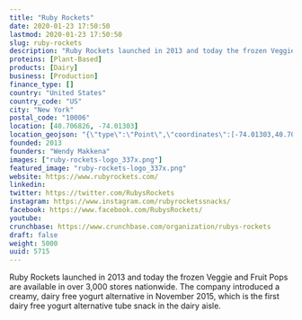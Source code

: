 ```yaml
---
title: "Ruby Rockets"
date: 2020-01-23 17:50:50
lastmod: 2020-01-23 17:50:50
slug: ruby-rockets
description: "Ruby Rockets launched in 2013 and today the frozen Veggie and Fruit Pops are available in over 3,000 stores nationwide. The company introduced a creamy, dairy free yogurt alternative in November 2015, which is the first dairy free yogurt alternative tube snack in the dairy aisle."
proteins: [Plant-Based]
products: [Dairy]
business: [Production]
finance_type: []
country: "United States"
country_code: "US"
city: "New York"
postal_code: "10006"
location: [40.706826, -74.01303]
location_geojson: "{\"type\":\"Point\",\"coordinates\":[-74.01303,40.706826]}"
founded: 2013
founders: "Wendy Makkena"
images: ["ruby-rockets-logo_337x.png"]
featured_image: "ruby-rockets-logo_337x.png"
website: https://www.rubyrockets.com/
linkedin: 
twitter: https://twitter.com/RubysRockets
instagram: https://www.instagram.com/rubyrocketssnacks/
facebook: https://www.facebook.com/RubysRockets/
youtube: 
crunchbase: https://www.crunchbase.com/organization/rubys-rockets
draft: false
weight: 5000
uuid: 5715
---
```

Ruby Rockets launched in 2013 and today the frozen Veggie and Fruit Pops are available in over 3,000 stores nationwide. The company introduced a creamy, dairy free yogurt alternative in November 2015, which is the first dairy free yogurt alternative tube snack in the dairy aisle.
